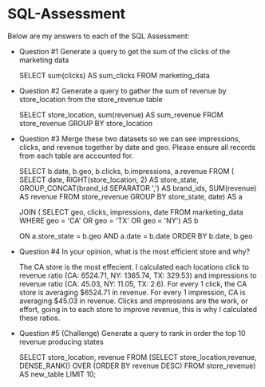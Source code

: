 # SQL-Assessment 

Below are my answers to each of the SQL Assessment:

*  Question #1
 Generate a query to get the sum of the clicks of the marketing data

    SELECT sum(clicks) AS sum_clicks FROM marketing_data

*  Question #2
 Generate a query to gather the sum of revenue by store_location from the store_revenue table

    SELECT store_location, sum(revenue) AS sum_revenue FROM store_revenue
    GROUP BY store_location

*  Question #3
 Merge these two datasets so we can see impressions, clicks, and revenue together by date
and geo.
 Please ensure all records from each table are accounted for.

    SELECT b.date, b.geo, b.clicks, b.impressions, a.revenue FROM 
        ( SELECT date, RIGHT(store_location, 2) AS store_state, GROUP_CONCAT(brand_id SEPARATOR ',') AS brand_ids, SUM(revenue) AS revenue
        FROM store_revenue
        GROUP BY store_state, date) AS a

    JOIN 
        ( SELECT geo, clicks, impressions, date
        FROM marketing_data 
        WHERE geo = 'CA' OR geo = 'TX' OR geo = 'NY') AS b

    ON a.store_state = b.geo AND a.date = b.date
    ORDER BY  b.date, b.geo

* Question #4
 In your opinion, what is the most efficient store and why?

    The CA store is the most effecient. I calculated each locations click to revenue ratio (CA: 6524.71, NY: 1365.74, TX: 329.53) and impressions to revenue   ratio (CA: 45.03, NY: 11.05, TX: 2.6). For every 1 click, the CA store is averaging $6524.71 in revenue. For every 1 impression, CA is averaging $45.03     in revenue. Clicks and impressions are the work, or effort, going in to each store to improve revenue, this is why I calculated these ratios.   

* Question #5 (Challenge)
 Generate a query to rank in order the top 10 revenue producing states

    SELECT store_location, revenue
    FROM (SELECT store_location,revenue,
    DENSE_RANK() OVER (ORDER BY revenue DESC) 
    FROM store_revenue) AS new_table
    LIMIT 10;
